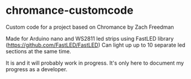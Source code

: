# chromance-customcode
Custom code for a project based on Chromance by Zach Freedman

Made for Arduino nano and WS2811 led strips using FastLED library (https://github.com/FastLED/FastLED)
Can light up up to 10 separate led sections at the same time.

It is and it will probably work in progress.
It's only here to document my progress as a developer.
